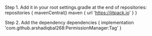 Step 1. Add it in your root 
settings.gradle at the end of repositories:
    repositories {
			mavenCentral()
			maven { url 'https://jitpack.io' }
		}

Step 2. Add the dependency
   dependencies {
	    implementation 'com.github.arshadiqbal268:PermissionManager:Tag'
	 }

